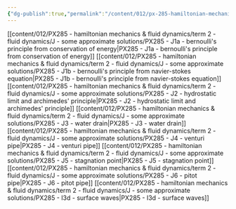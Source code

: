 ```yaml
---
{"dg-publish":true,"permalink":"/content/012/px-285-hamiltonian-mechanics-and-fluid-dynamics/term-2-fluid-dynamics/j-some-approximate-solutions/j-some-approximate-solutions/","noteIcon":"1","created":"2025-01-31T16:14:44.381+00:00","updated":"2025-02-01T15:45:23.927+00:00"}
---
```


[[content/012/PX285 - hamiltonian mechanics & fluid dynamics/term 2 - fluid dynamics/J - some approximate solutions/PX285 - J1a - bernoulli's principle from conservation of energy\|PX285 - J1a - bernoulli's principle from conservation of energy]]
[[content/012/PX285 - hamiltonian mechanics & fluid dynamics/term 2 - fluid dynamics/J - some approximate solutions/PX285 - J1b - bernoulli's principle from navier-stokes equation\|PX285 - J1b - bernoulli's principle from navier-stokes equation]]
[[content/012/PX285 - hamiltonian mechanics & fluid dynamics/term 2 - fluid dynamics/J - some approximate solutions/PX285 - J2 - hydrostatic limit and archimedes' principle\|PX285 - J2 - hydrostatic limit and archimedes' principle]]
[[content/012/PX285 - hamiltonian mechanics & fluid dynamics/term 2 - fluid dynamics/J - some approximate solutions/PX285 - J3 - water drain\|PX285 - J3 - water drain]]
[[content/012/PX285 - hamiltonian mechanics & fluid dynamics/term 2 - fluid dynamics/J - some approximate solutions/PX285 - J4 - venturi pipe\|PX285 - J4 - venturi pipe]]
[[content/012/PX285 - hamiltonian mechanics & fluid dynamics/term 2 - fluid dynamics/J - some approximate solutions/PX285 - J5 - stagnation point\|PX285 - J5 - stagnation point]]
[[content/012/PX285 - hamiltonian mechanics & fluid dynamics/term 2 - fluid dynamics/J - some approximate solutions/PX285 - J6 - pitot pipe\|PX285 - J6 - pitot pipe]]
[[content/012/PX285 - hamiltonian mechanics & fluid dynamics/term 2 - fluid dynamics/J - some approximate solutions/PX285 - I3d - surface waves\|PX285 - I3d - surface waves]]
